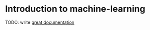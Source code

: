 # Introduction to machine-learning

TODO: write [great documentation](http://jacobian.org/writing/what-to-write/)
